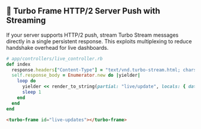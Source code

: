 ## 🌊 Turbo Frame HTTP/2 Server Push with Streaming
If your server supports HTTP/2 push, stream Turbo Stream messages directly in a single persistent response. This exploits multiplexing to reduce handshake overhead for live dashboards.

```ruby
# app/controllers/live_controller.rb
def index
  response.headers["Content-Type"] = "text/vnd.turbo-stream.html; charset=utf-8"
  self.response_body = Enumerator.new do |yielder|
    loop do
      yielder << render_to_string(partial: "live/update", locals: { data: fetch_live_data })
      sleep 1
    end
  end
end
```

```html
<turbo-frame id="live-updates"></turbo-frame>
```